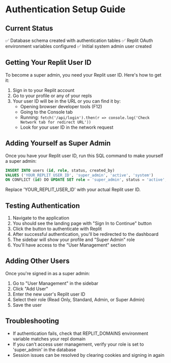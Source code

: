 # Authentication Setup Guide

## Current Status
✅ Database schema created with authentication tables
✅ Replit OAuth environment variables configured
✅ Initial system admin user created

## Getting Your Replit User ID

To become a super admin, you need your Replit user ID. Here's how to get it:

1. Sign in to your Replit account
2. Go to your profile or any of your repls
3. Your user ID will be in the URL or you can find it by:
   - Opening browser developer tools (F12)
   - Going to the Console tab
   - Running: `fetch('/api/login').then(r => console.log('Check Network tab for redirect URL'))`
   - Look for your user ID in the network request

## Adding Yourself as Super Admin

Once you have your Replit user ID, run this SQL command to make yourself a super admin:

```sql
INSERT INTO users (id, role, status, created_by) 
VALUES ('YOUR_REPLIT_USER_ID', 'super_admin', 'active', 'system')
ON CONFLICT (id) DO UPDATE SET role = 'super_admin', status = 'active';
```

Replace 'YOUR_REPLIT_USER_ID' with your actual Replit user ID.

## Testing Authentication

1. Navigate to the application
2. You should see the landing page with "Sign In to Continue" button
3. Click the button to authenticate with Replit
4. After successful authentication, you'll be redirected to the dashboard
5. The sidebar will show your profile and "Super Admin" role
6. You'll have access to the "User Management" section

## Adding Other Users

Once you're signed in as a super admin:

1. Go to "User Management" in the sidebar
2. Click "Add User"
3. Enter the new user's Replit user ID
4. Select their role (Read Only, Standard, Admin, or Super Admin)
5. Save the user

## Troubleshooting

- If authentication fails, check that REPLIT_DOMAINS environment variable matches your repl domain
- If you can't access user management, verify your role is set to 'super_admin' in the database
- Session issues can be resolved by clearing cookies and signing in again